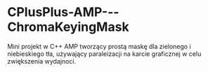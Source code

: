 # CPlusPlus-AMP---ChromaKeyingMask

Mini projekt w C++ AMP tworzący prostą maskę dla zielonego i niebieskiego tła, używający paraleizacji na karcie graficznej w celu 
zwiększenia wydajnoci.

